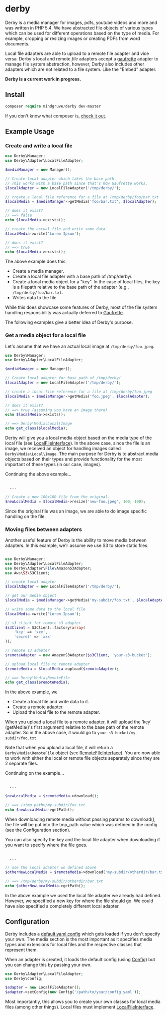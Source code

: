 # derby

Derby is a media manager for images, pdfs, youtube videos and more and was written in PHP 5.4. We have abstracted file objects of various types which can be used for different operations based on the type of media. For example, cropping or resizing images or creating PDFs from word documents.

Local file adapters are able to upload to a remote file adapter and vice versa. Derby's local and remote *file* adapters accept a [gaufrette](https://github.com/KnpLabs/Gaufrette) adapter to manage file system abstraction, however, Derby also includes other adapters which are not related to a file system. Like the "Embed" adapter.

**Derby is a current work in progress.**

## Install
```php
composer require mindgruve/derby dev-master
```

If you don't know what composer is, [check it out](https://getcomposer.org/).

## Example Usage
### Create and write a local file

```php
use Derby\Manager;
use Derby\Adapter\LocalFileAdapter;

$mediaManager = new Manager();

// Create local adapter which takes the base path.
// This works with a base path since that's how Gaufrette works.
$localAdapter = new LocalFileAdapter('/tmp/derby/');

// create a local file reference for a file at /tmp/derby/foo/bar.txt
$localMedia = $mediaManager->getMedia('foo/bar.txt', $localAdapter);

// does it exist?
// ==> false
echo $localMedia->exists();

// create the actual file and write some data
$localMedia->write('Lorem Ipsum');

// does it exist?
// ==> true
echo $localMedia->exists();
```

The above example does this:
* Create a media manager.
* Create a local file adapter with a base path of /tmp/derby/.
* Create a local media object for a "key". In the case of local files, the key is a filepath relative to the base path of the adapter (e.g., ```/tmp/derby/foo/bar.txt```.
* Writes data to the file.

While this does showcase some features of Derby, most of the file system handling responsibility was actually deferred to [Gaufrette](https://github.com/KnpLabs/Gaufrette).
  
The following examples give a better idea of Derby's purpose.

### Get a media object for a local file
Let's assume that we have an actual local image at ```/tmp/derby/foo.jpeg```.

```php
use Derby\Manager;
use Derby\Adapter\LocalFileAdapter;

$mediaManager = new Manager();

// Create local adapter for base path of /tmp/derby/
$localAdapter = new LocalFileAdapter('/tmp/derby/');

// create a local file reference for a file at /tmp/derby/foo.jpeg
$localMedia = $mediaManager->getMedia('foo.jpeg', $localAdapter);

// does it exist?
// ==> true (assuming you have an image there)
echo $localMedia->exists();

// ==> Derby\Media\Local\Image
echo get_class($localMedia);
```

Derby will give you a local media object based on the media type of the local file (see [LocalFileInterface](https://github.com/mindgruve/derby/blob/master/src/Media/LocalFileInterface.php)). In the above case, since the file is an image, we received an object for handling images called ```Derby\Media\Local\Image```. The main purpose for Derby is to abstract media objects based on their types and provide functionality for the most important of these types (in our case, images).

Continuing the above example...

```php

  ...
  
// Create a new 100x100 file from the original. 
$newLocalMedia = $localMedia->resize('new-foo.jpeg', 100, 100);
```

Since the original file was an image, we are able to do image specific handling on the file.

### Moving files between adapters
Another useful feature of Derby is the ability to move media between adapters. In this example, we'll assume we use S3 to store static files.

```php

use Derby\Manager;
use Derby\Adapter\LocalFileAdapter;
use Derby\Adapter\File\AmazonS3Adapter;
use Aws\S3\S3Client;

// create local adapter
$localAdapter = new LocalFileAdapter('/tmp/derby/');

// get our media object
$localMedia = $mediaManager->getMedia('my-subdir/foo.txt', $localAdapter);

// write some data to the local file
$localMedia->write('Lorem Ipsum');

// s3 client for remote s3 adapter
$s3Client = S3Client::factory(array(
    'key' => 'xxx',
    'secret' => 'xxx'
));

// remote s3 adapter
$remoteAdapter = new AmazonS3Adapter($s3Client, 'your-s3-bucket');

// upload local file to remote adapter
$remoteMedia = $localMedia->upload($remoteAdapter);

// ==> Derby\Media\RemoteFile
echo get_class($remoteMedia);
```

In the above example, we
* Create a local file and write data to it.
* Create a remote adapter.
* Upload the local file to the remote adapter.

When you upload a local file to a remote adapter, it will upload the 'key' (getMedia()'s first argument) relative to the base path of the remote adapter. So in the above case, it would go to ```your-s3-bucket/my-subdir/foo.txt```.

Note that when you upload a local file, it will return a ```Derby\Media\RemoteFile``` object (see [RemoteFIleInterface](https://github.com/mindgruve/derby/blob/master/src/Media/RemoteFileInterface.php)). You are now able to work with either the local or remote file objects separately since they are 2 separate files.

Continuing on the example...

```php

  ... 
  
$newLocalMedia = $remoteMedia->download();

// ==> /<tmp_path>/my-subdir/foo.txt
echo $newLocalMedia->getPath();
```

When downloading remote media without passing params to download(), the file will be put into the tmp_path value which was defined in the config (see the Configuration section).

You can also specify the key and the local file adapter when downloading if you want to specify where the file goes.

```php

  ...
  
// use the local adapter we defined above
$otherNewLocalMedia = $remoteMedia->download('my-subdir/otherdir/bar.txt', $localAdapter);

// ==> /tmp/derby/my-subdir/otherdir/bar.txt
echo $otherNewLocalMedia->getPath();
```

In the above example we used the local file adapter we already had defined. However, we specified a new key for where the file should go. We could have also specified a completely different local adapter.

## Configuration
Derby includes a [default yaml config](https://github.com/mindgruve/derby/blob/master/config/media_config.yml) which gets loaded if you don't specify your own. The media section is the most important as it specifies media types and extensions for local files and the respective classes that represent them.

When an adapter is created, it loads the default config (using [Config](https://github.com/mindgruve/derby/blob/master/src/Config.php)) but you can change this by passing your own.

```php
use Derby\Adapter\LocalFileAdapter;
use Derby\Config;

$adapter = new LocalFileAdapter();
$adapter->setConfig(new Config('/path/to/your/config.yaml'));
```

Most importantly, this allows you to create your own classes for local media files (among other things). Local files must implement [LocalFileInterface](https://github.com/mindgruve/derby/blob/master/src/Media/LocalFileInterface.php). 
